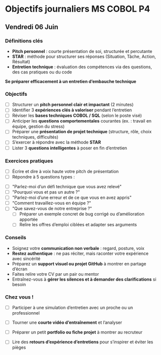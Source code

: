 # Objectifs journaliers MS COBOL P4

## Vendredi 06 Juin

### Définitions clés

* **Pitch personnel** : courte présentation de soi, structurée et percutante
* **STAR** : méthode pour structurer ses réponses (Situation, Tâche, Action, Résultat)
* **Entretien technique** : évaluation des compétences via des questions, des cas pratiques ou du code

**Se préparer efficacement à un entretien d’embauche technique**

### Objectifs

- [ ] Structurer un **pitch personnel clair et impactant** (2 minutes)
- [ ] Identifier 3 **expériences clés à valoriser** pendant l’entretien
- [ ] Réviser les **bases techniques COBOL / SQL** (selon le poste visé)
- [ ] Anticiper les **questions comportementales** courantes (ex. : travail en équipe, gestion du stress)
- [ ] Préparer une **présentation de projet technique** (structure, rôle, choix techniques, difficultés)
- [ ] S’exercer à répondre avec la méthode **STAR**
- [ ] Lister 3 **questions intelligentes** à poser en fin d’entretien

### Exercices pratiques

- [ ] Écrire et dire à voix haute votre pitch de présentation
- [ ] Répondre à 5 questions types :

* [ ] "Parlez-moi d’un défi technique que vous avez relevé"
* [ ] "Pourquoi vous et pas un autre ?"
* [ ] "Parlez-moi d’une erreur et de ce que vous en avez appris"
* [ ] "Comment travaillez-vous en équipe ?"
* [ ] "Que savez-vous de notre entreprise ?"
  - [ ] Préparer un exemple concret de bug corrigé ou d’amélioration apportée
  - [ ] Relire les offres d’emploi ciblées et adapter ses arguments

### Conseils

* Soignez votre **communication non verbale** : regard, posture, voix
* **Restez authentique** : ne pas réciter, mais raconter votre expérience avec sincérité
* Préparez un **support visuel ou projet GitHub** à montrer en partage d’écran
* Faites relire votre CV par un pair ou mentor
* Entraînez-vous à **gérer les silences et à demander des clarifications** si besoin

### Chez vous !

- [ ] Participer à une simulation d’entretien avec un proche ou un professionnel
- [ ] Tourner une **courte vidéo d’entraînement** et l’analyser
- [ ] Préparer un petit **portfolio ou fiche projet** à montrer au recruteur
- [ ] Lire des **retours d’expérience d’entretiens** pour s’inspirer et éviter les pièges

